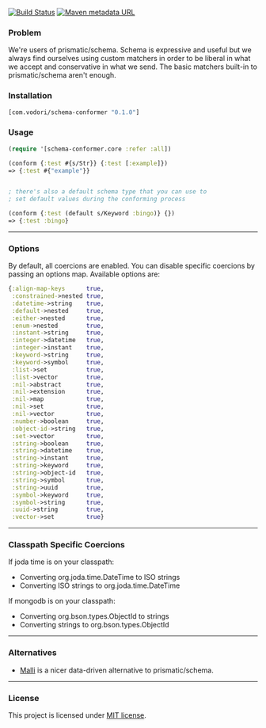 [![Build Status](https://travis-ci.com/vodori/schema-conformer.svg?branch=master)](https://travis-ci.com/vodori/schema-conformer) [![Maven metadata URL](https://img.shields.io/maven-metadata/v/http/central.maven.org/maven2/com/vodori/schema-conformer/maven-metadata.xml.svg)](https://mvnrepository.com/artifact/com.vodori/schema-conformer)


### Problem

We're users of prismatic/schema. Schema is expressive and useful but we always 
find ourselves using custom matchers in order to be liberal in what we accept 
and conservative in what we send. The basic matchers built-in to prismatic/schema 
aren't enough.

### Installation 

```clojure
[com.vodori/schema-conformer "0.1.0"]
```

### Usage

```clojure
(require '[schema-conformer.core :refer :all])

(conform {:test #{s/Str}} {:test [:example]})
=> {:test #{"example"}}


; there's also a default schema type that you can use to 
; set default values during the conforming process

(conform {:test (default s/Keyword :bingo)} {})
=> {:test :bingo}

```

---

### Options

By default, all coercions are enabled. You can disable specific coercions 
by passing an options map. Available options are:

```clojure
{:align-map-keys      true,
 :constrained->nested true,
 :datetime->string    true,
 :default->nested     true,
 :either->nested      true,
 :enum->nested        true,
 :instant->string     true,
 :integer->datetime   true,
 :integer->instant    true,
 :keyword->string     true,
 :keyword->symbol     true,
 :list->set           true,
 :list->vector        true,
 :nil->abstract       true,
 :nil->extension      true,
 :nil->map            true,
 :nil->set            true,
 :nil->vector         true,
 :number->boolean     true,
 :object-id->string   true,
 :set->vector         true,
 :string->boolean     true,
 :string->datetime    true,
 :string->instant     true,
 :string->keyword     true,
 :string->object-id   true,
 :string->symbol      true,
 :string->uuid        true,
 :symbol->keyword     true,
 :symbol->string      true,
 :uuid->string        true,
 :vector->set         true}
```

___

### Classpath Specific Coercions

If joda time is on your classpath:

- Converting org.joda.time.DateTime to ISO strings
- Converting ISO strings to org.joda.time.DateTime

If mongodb is on your classpath:

- Converting org.bson.types.ObjectId to strings
- Converting strings to org.bson.types.ObjectId

___

### Alternatives

- [Malli](https://github.com/metosin/malli) is a nicer data-driven alternative to prismatic/schema.

___

### License
This project is licensed under [MIT license](http://opensource.org/licenses/MIT).

